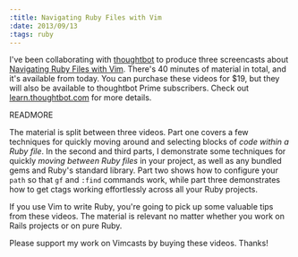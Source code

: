 ```yaml
--- 
:title: Navigating Ruby Files with Vim
:date: 2013/09/13
:tags: ruby
---
```


I've been collaborating with [thoughtbot][] to produce three screencasts about [Navigating Ruby Files with Vim][vimruby]. There's 40 minutes of material in total, and it's available from today. You can purchase these videos for $19, but they will also be available to thoughtbot Prime subscribers. Check out [learn.thoughtbot.com](https://thoughtbot.com/upcase/navigating-ruby-files-with-vim) for more details.

[thoughtbot]: http://www.thoughtbot.com/
[vimruby]: https://thoughtbot.com/upcase/navigating-ruby-files-with-vim


READMORE

The material is split between three videos. Part one covers a few techniques for quickly moving around and selecting blocks of *code within a Ruby file*. In the second and third parts, I demonstrate some techniques for quickly *moving between Ruby files* in your project, as well as any bundled gems and Ruby's standard library. Part two shows how to configure your `path` so that `gf` and `:find` commands work, while part three demonstrates how to get ctags working effortlessly across all your Ruby projects.

If you use Vim to write Ruby, you're going to pick up some valuable tips from these videos. The material is relevant no matter whether you work on Rails projects or on pure Ruby.

Please support my work on Vimcasts by buying these videos. Thanks!
